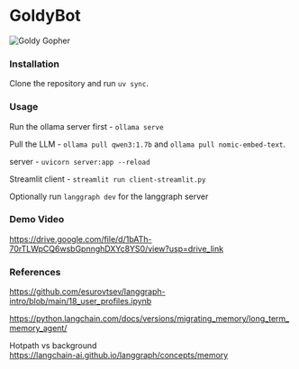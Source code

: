 # GoldyBot

![Goldy Gopher](https://content.sportslogos.net/logos/32/753/full/bi3fnohutcve3yvj2c7ive4hv.png)

### Installation

Clone the repository and run `uv sync`.

### Usage

Run the ollama server first - `ollama serve`

Pull the LLM - `ollama pull qwen3:1.7b` and `ollama pull nomic-embed-text`.

server - `uvicorn server:app --reload`

Streamlit client - `streamlit run client-streamlit.py`

Optionally run `langgraph dev` for the langgraph server

### Demo Video 

https://drive.google.com/file/d/1bATh-70rTLWpCQ6wsbGpnnghDXYc8YS0/view?usp=drive_link

### References

https://github.com/esurovtsev/langgraph-intro/blob/main/18_user_profiles.ipynb

https://python.langchain.com/docs/versions/migrating_memory/long_term_memory_agent/

Hotpath vs background \
https://langchain-ai.github.io/langgraph/concepts/memory